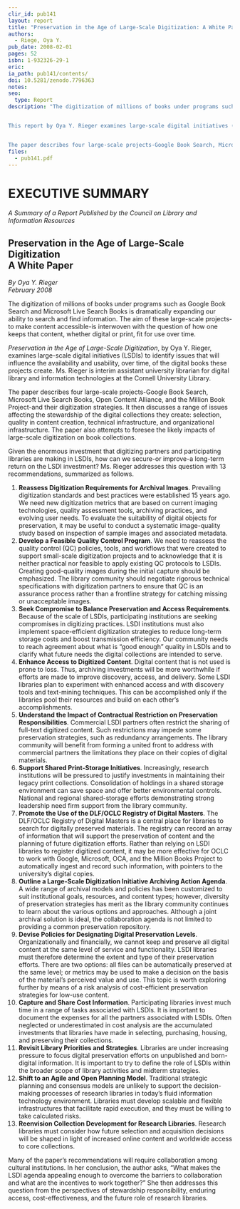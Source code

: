 ```yaml
---
clir_id: pub141
layout: report
title: "Preservation in the Age of Large-Scale Digitization: A White Paper"
authors: 
  - Riege, Oya Y.
pub_date: 2008-02-01
pages: 52
isbn: 1-932326-29-1
eric:
ia_path: pub141/contents/
doi: 10.5281/zenodo.7796363
notes: 
seo:
  type: Report
description: "The digitization of millions of books under programs such as Google Book Search and Microsoft Live Search Books is dramatically expanding our ability to search and find information. The aim of these large-scale projects-to make content accessible-is interwoven with the question of how one keeps that content, whether digital or print, fit for use over time.


This report by Oya Y. Rieger examines large-scale digital initiatives (LSDIs) to identify issues that will influence the availability and usability, over time, of the digital books these projects create. Ms. Rieger is interim assistant university librarian for digital library and information technologies at the Cornell University Library.


The paper describes four large-scale projects-Google Book Search, Microsoft Live Search Books, Open Content Alliance, and the Million Book Project-and their digitization strategies. It then discusses a range of issues affecting the stewardship of the digital collections they create: selection, quality in content creation, technical infrastructure, and organizational infrastructure. The paper also attempts to foresee the likely impacts of large-scale digitization on book collections."
files:
  - pub141.pdf
---
```


# EXECUTIVE SUMMARY

_A Summary of a Report Published by the Council on Library and Information Resources_

Preservation in the Age of Large-Scale Digitization  
A White Paper
-------------------------------------------------------------------

_By Oya Y. Rieger  
February 2008_

The digitization of millions of books under programs such as Google Book Search and Microsoft Live Search Books is dramatically expanding our ability to search and find information. The aim of these large-scale projects-to make content accessible-is interwoven with the question of how one keeps that content, whether digital or print, fit for use over time.

_Preservation in the Age of Large-Scale Digitization_, by Oya Y. Rieger, examines large-scale digital initiatives (LSDIs) to identify issues that will influence the availability and usability, over time, of the digital books these projects create. Ms. Rieger is interim assistant university librarian for digital library and information technologies at the Cornell University Library.

The paper describes four large-scale projects-Google Book Search, Microsoft Live Search Books, Open Content Alliance, and the Million Book Project-and their digitization strategies. It then discusses a range of issues affecting the stewardship of the digital collections they create: selection, quality in content creation, technical infrastructure, and organizational infrastructure. The paper also attempts to foresee the likely impacts of large-scale digitization on book collections.

Given the enormous investment that digitizing partners and participating libraries are making in LSDIs, how can we secure-or improve-a long-term return on the LSDI investment? Ms. Rieger addresses this question with 13 recommendations, summarized as follows.

1.  **Reassess Digitization Requirements for Archival Images**. Prevailing digitization standards and best practices were established 15 years ago. We need new digitization metrics that are based on current imaging technologies, quality assessment tools, archiving practices, and evolving user needs. To evaluate the suitability of digital objects for preservation, it may be useful to conduct a systematic image-quality study based on inspection of sample images and associated metadata.
2.  **Develop a Feasible Quality Control Program**. We need to reassess the quality control (QC) policies, tools, and workflows that were created to support small-scale digitization projects and to acknowledge that it is neither practical nor feasible to apply existing QC protocols to LSDIs. Creating good-quality images during the initial capture should be emphasized. The library community should negotiate rigorous technical specifications with digitization partners to ensure that QC is an assurance process rather than a frontline strategy for catching missing or unacceptable images.
3.  **Seek Compromise to Balance Preservation and Access Requirements**. Because of the scale of LSDIs, participating institutions are seeking compromises in digitizing practices. LSDI institutions must also implement space-efficient digitization strategies to reduce long-term storage costs and boost transmission efficiency. Our community needs to reach agreement about what is “good enough” quality in LSDIs and to clarify what future needs the digital collections are intended to serve.
4.  **Enhance Access to Digitized Content**. Digital content that is not used is prone to loss. Thus, archiving investments will be more worthwhile if efforts are made to improve discovery, access, and delivery. Some LSDI libraries plan to experiment with enhanced access and with discovery tools and text-mining techniques. This can be accomplished only if the libraries pool their resources and build on each other’s accomplishments.
5.  **Understand the Impact of Contractual Restriction on Preservation Responsibilities**. Commercial LSDI partners often restrict the sharing of full-text digitized content. Such restrictions may impede some preservation strategies, such as redundancy arrangements. The library community will benefit from forming a united front to address with commercial partners the limitations they place on their copies of digital materials.
6.  **Support Shared Print-Storage Initiatives**. Increasingly, research institutions will be pressured to justify investments in maintaining their legacy print collections. Consolidation of holdings in a shared storage environment can save space and offer better environmental controls. National and regional shared-storage efforts demonstrating strong leadership need firm support from the library community.
7.  **Promote the Use of the DLF/OCLC Registry of Digital Masters**. The DLF/OCLC Registry of Digital Masters is a central place for libraries to search for digitally preserved materials. The registry can record an array of information that will support the preservation of content and the planning of future digitization efforts. Rather than relying on LSDI libraries to register digitized content, it may be more effective for OCLC to work with Google, Microsoft, OCA, and the Million Books Project to automatically ingest and record such information, with pointers to the university’s digital copies.
8.  **Outline a Large-Scale Digitization Initiative Archiving Action Agenda**. A wide range of archival models and policies has been customized to suit institutional goals, resources, and content types; however, diversity of preservation strategies has merit as the library community continues to learn about the various options and approaches. Although a joint archival solution is ideal, the collaboration agenda is not limited to providing a common preservation repository.
9.  **Devise Policies for Designating Digital Preservation Levels**. Organizationally and financially, we cannot keep and preserve all digital content at the same level of service and functionality. LSDI libraries must therefore determine the extent and type of their preservation efforts. There are two options: all files can be automatically preserved at the same level; or metrics may be used to make a decision on the basis of the material’s perceived value and use. This topic is worth exploring further by means of a risk analysis of cost-efficient preservation strategies for low-use content.
10.  **Capture and Share Cost Information**. Participating libraries invest much time in a range of tasks associated with LSDIs. It is important to document the expenses for all the partners associated with LSDIs. Often neglected or underestimated in cost analysis are the accumulated investments that libraries have made in selecting, purchasing, housing, and preserving their collections.
11.  **Revisit Library Priorities and Strategies**. Libraries are under increasing pressure to focus digital preservation efforts on unpublished and born-digital information. It is important to try to define the role of LSDIs within the broader scope of library activities and midterm strategies.
12.  **Shift to an Agile and Open Planning Model**. Traditional strategic planning and consensus models are unlikely to support the decision-making processes of research libraries in today’s fluid information technology environment. Libraries must develop scalable and flexible infrastructures that facilitate rapid execution, and they must be willing to take calculated risks.
13.  **Reenvision Collection Development for Research Libraries**. Research libraries must consider how future selection and acquisition decisions will be shaped in light of increased online content and worldwide access to core collections.

Many of the paper’s recommendations will require collaboration among cultural institutions. In her conclusion, the author asks, “What makes the LSDI agenda appealing enough to overcome the barriers to collaboration and what are the incentives to work together?” She then addresses this question from the perspectives of stewardship responsibility, enduring access, cost-effectiveness, and the future role of research libraries.